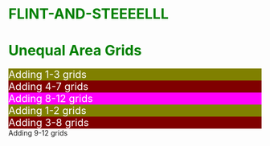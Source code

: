 # FLINT-AND-STEEEELLL
<!DOCTYPE html> 
<html lang="en"> 
<head> 
<title>Grid Example</title> 
<meta charset="utf-8"> 
<meta name="viewport" content="width=device-width, initial-scale=1"> 
<link rel="stylesheet" href="https://maxcdn.bootstrapcdn.com/bootstrap/3.4. 1/css/bootstrap.min.css"> 
<script src="https://ajax.googleapis.com/ajax/libs/jquery/3.4. 1/jquery.min.js"></script> 
<script src="https://maxcdn.bootstrapcdn.com/bootstrap/3.4. 1/js/bootstrap.min.js">
</script> 
<style type="text/css"> h1 { color: green; } #a1, #a4 { color: white; background: olive; font-size: 20px; } #a2, #a5 { color: white; background: maroon; font-size: 20px; } #a3, #аб { color: white; background: fuchsia; font-size: 20px; } </style>
</head> <body> <div class="container-fluid"> <!-- class="container-fluid" provides full width page --> <h1>Unequal Area Grids</h1> <div class="row"> <div id="a1" class="col-sm-3"">Adding 1-3 grids</div> <div id="a2" class="col-sm-4">Adding 4-7 grids</div> <div id="a3" class="col-sm-5">Adding 8-12 grids</div> </div> <div class="row"> <div id="a4" class="col-sm-2"">Adding 1-2 grids</div> <div id="a5" class="col-sm-6">Adding 3-8 grids</div> <div id="a6" class="col-sm-4">Adding 9-12 grids</div> </div> </div> </body> </html>
